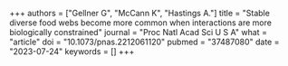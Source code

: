 +++
authors = ["Gellner G", "McCann K", "Hastings A."]
title = "Stable diverse food webs become more common when interactions are more biologically constrained"
journal = "Proc Natl Acad Sci U S A"
what = "article"
doi = "10.1073/pnas.2212061120"
pubmed = "37487080"
date = "2023-07-24"
keywords = []
+++

